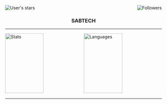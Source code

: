 <img align="right" alt="Followers" src="https://img.shields.io/github/followers/sabtech254?style=for-the-badge&logo=github&labelColor=e74c3c&color=black">
<img align="left" alt="User's stars" src="https://img.shields.io/github/stars/sabtech254?style=for-the-badge&logo=github&labelColor=e74c3c&color=black">
<br/>
<h3 align="center">SABTECH</h1>
<hr/>
<div align="center">
  
  
 
</div>


<div>
  <img alt="Stats" src="https://denvercoder1-github-readme-stats.vercel.app/api?username=sabtech254&show_icons=true&count_private=true&theme=react&border_color=e74c3c&bg_color=0D1117&title_color=e74c3c&icon_color=F8D866" height="192px" width="49.5%"/></a>
  <img alt="Languages" src="https://denvercoder1-github-readme-stats.vercel.app/api/top-langs/?username=sabtech254&langs_count=8&layout=compact&theme=react&border_color=e74c3c&bg_color=0D1117&title_color=e74c3c&icon_color=F8D866" height="192px" width="49.5%"/>
</div>

<hr/>

